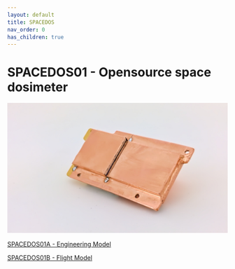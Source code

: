```yaml
---
layout: default
title: SPACEDOS
nav_order: 0
has_children: true
--- 
```



# SPACEDOS01 - Opensource space dosimeter

![Spacedos](img/SPACEDOS01B_top.jpg)

[SPACEDOS01A - Engineering Model](SPACEDOS01A.md)

[SPACEDOS01B - Flight Model](SPACEDOS01B.md)
